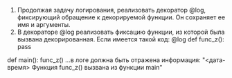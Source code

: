 1. Продолжая задачу логирования, реализовать декоратор @log, фиксирующий обращение к декорируемой функции. 
   Он сохраняет ее имя и аргументы.
2. В декораторе @log реализовать фиксацию функции, из которой была вызвана декорированная. 
   Если имеется такой код:
@log
def func_z():
 pass

def main():
 func_z()
...в логе должна быть отражена информация:
"<дата-время> Функция func_z() вызвана из функции main"
